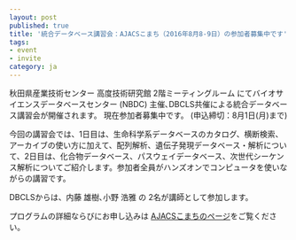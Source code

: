 ```yaml
---
layout: post
published: true
title: '統合データベース講習会：AJACSこまち（2016年8月8-9日）の参加者募集中です'
tags:
- event
- invite
category: ja
---
```

秋田県産業技術センター 高度技術研究館 2階ミーティングルーム にてバイオサイエンスデータベースセンター (NBDC) 主催､DBCLS共催による統合データベース講習会が開催されます。
現在参加者募集中です。 (申込締切：8月1日(月)まで)

 

今回の講習会では、1日目は、生命科学系データベースのカタログ、横断検索、アーカイブの使い方に加えて、配列解析、遺伝子発現データベース・解析について、2日目は、化合物データベース、パスウェイデータベース、次世代シーケンス解析についてご紹介します。参加者全員がハンズオンでコンピュータを使いながらの講習です。

 

DBCLSからは、内藤 雄樹､小野 浩雅 の 2名が講師として参加します。

 

プログラムの詳細ならびにお申し込みは [AJACSこまちのページ](http://events.biosciencedbc.jp/training/ajacs61)をご覧ください。